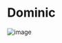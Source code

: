 # Dominic
![image](https://github.com/dominique2001gh/Dominic/assets/32249419/9712fdfd-69d8-4d52-b1ed-8ec947d9f059)
